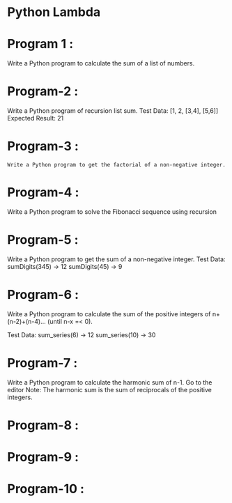 # Python Lambda

# Program 1 :
   
Write a Python program to calculate the sum of a list of numbers.

# Program-2 : 
   Write a Python program of recursion list sum.
   Test Data: [1, 2, [3,4], [5,6]]
  Expected Result: 21

# Program-3 :
    Write a Python program to get the factorial of a non-negative integer.

# Program-4 :
  Write a Python program to solve the Fibonacci sequence using recursion

# Program-5 :

  Write a Python program to get the sum of a non-negative integer.
  Test Data:
  sumDigits(345) -> 12
  sumDigits(45) -> 9
 

# Program-6 : 
 
  Write a Python program to calculate the sum of the positive integers of n+(n-2)+(n-4)... (until n-x =< 0).

  Test Data:
  sum_series(6) -> 12
  sum_series(10) -> 30


# Program-7 :
 Write a Python program to calculate the harmonic sum of n-1. Go to the editor
Note: The harmonic sum is the sum of reciprocals of the positive integers.


# Program-8 :
 

# Program-9 :

# Program-10 :
 